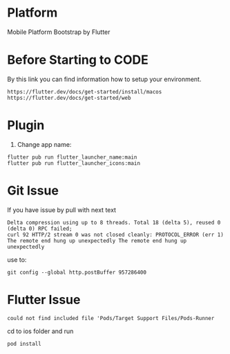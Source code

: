 # Platform
Mobile Platform Bootstrap by Flutter


# Before Starting to CODE
By this link you can find information how to setup your environment.
```text
https://flutter.dev/docs/get-started/install/macos
https://flutter.dev/docs/get-started/web
```

# Plugin
1. Change app name:
```text
flutter pub run flutter_launcher_name:main
flutter pub run flutter_launcher_icons:main
```


# Git Issue
If you have issue by pull with next text 
```text
Delta compression using up to 8 threads. Total 18 (delta 5), reused 0 (delta 0) RPC failed; 
curl 92 HTTP/2 stream 0 was not closed cleanly: PROTOCOL_ERROR (err 1) The remote end hung up unexpectedly The remote end hung up unexpectedly
```

use to:
```text
git config --global http.postBuffer 957286400
```

# Flutter Issue

```text
could not find included file 'Pods/Target Support Files/Pods-Runner
```

cd to ios folder and run

```text
pod install
```
